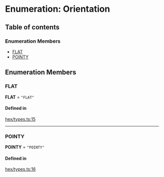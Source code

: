 # Enumeration: Orientation

## Table of contents

### Enumeration Members

- [FLAT](Orientation.md#FLAT)
- [POINTY](Orientation.md#POINTY)

## Enumeration Members

### <a id="FLAT" name="FLAT"></a> FLAT

 **FLAT** = ``"FLAT"``

#### Defined in

[hex/types.ts:15](https://github.com/flauwekeul/honeycomb/blob/a51ed9c/src/hex/types.ts#L15)

___

### <a id="POINTY" name="POINTY"></a> POINTY

 **POINTY** = ``"POINTY"``

#### Defined in

[hex/types.ts:16](https://github.com/flauwekeul/honeycomb/blob/a51ed9c/src/hex/types.ts#L16)
